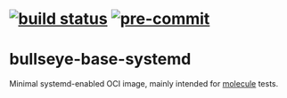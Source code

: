 [![build status](https://github.com/alecunsolo/bullseye-base-systemd/actions/workflows/ci.yml/badge.svg)](https://github.com/alecunsolo/bullseye-base-systemd/actions/workflows/ci.yml)
[![pre-commit](https://img.shields.io/badge/pre--commit-enabled-brightgreen?logo=pre-commit)](https://github.com/pre-commit/pre-commit)
=========

# bullseye-base-systemd

Minimal systemd-enabled OCI image, mainly intended for [molecule](https://molecule.readthedocs.io) tests.
